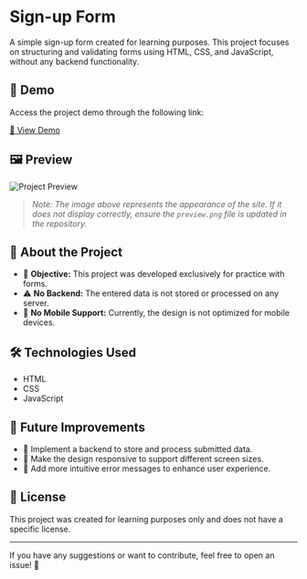 # Sign-up Form

A simple sign-up form created for learning purposes. This project focuses on structuring and validating forms using HTML, CSS, and JavaScript, without any backend functionality.

## 🔗 Demo

Access the project demo through the following link:

[🔗 View Demo](https://fegue3.github.io/Sign-up-Form/)

## 🖼️ Preview

![Project Preview](preview.png)

> *Note: The image above represents the appearance of the site. If it does not display correctly, ensure the `preview.png` file is updated in the repository.*

## 📌 About the Project

- 🚀 **Objective:** This project was developed exclusively for practice with forms.
- ⚠ **No Backend:** The entered data is not stored or processed on any server.
- 📱 **No Mobile Support:** Currently, the design is not optimized for mobile devices.

## 🛠️ Technologies Used

- HTML
- CSS
- JavaScript

## 🚀 Future Improvements

- 🔹 Implement a backend to store and process submitted data.
- 🔹 Make the design responsive to support different screen sizes.
- 🔹 Add more intuitive error messages to enhance user experience.

## 📜 License

This project was created for learning purposes only and does not have a specific license.

---

If you have any suggestions or want to contribute, feel free to open an issue! 🚀

